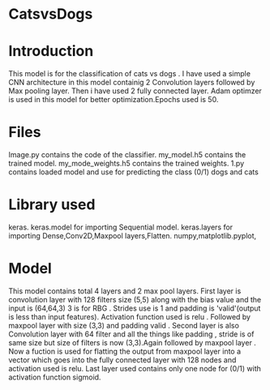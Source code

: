 # CatsvsDogs
# Introduction
This model is for the classification of cats vs dogs . I have used a simple CNN architecture in this model containig 2 Convolution layers followed by Max pooling layer. Then i have used 2 fully connected layer. Adam optimzer is used in this model for better optimization.Epochs used is 50.
# Files
Image.py contains the code of the classifier.
my_model.h5 contains the trained model.
my_mode_weights.h5 contains the trained weights.
1.py contains loaded model and use for predicting the class (0/1) dogs and cats
# Library used
keras.
keras.model for importing Sequential model.
keras.layers for importing Dense,Conv2D,Maxpool layers,Flatten.
numpy,matplotlib.pyplot,
# Model 
This model contains total 4 layers and 2 max pool layers. First layer is convolution layer with 128 filters size (5,5) along with the bias value and the input is (64,64,3) 3 is for RBG . Strides use is 1 and padding is 'valid'(output is less than input features). Activation function used is relu . Followed by maxpool layer with size (3,3) and padding valid . Second layer is also Convolution layer with 64 filter and all the things like padding , stride is of same size but size of filters is now (3,3).Again followed by maxpool layer . Now a fuction is used for flatting the output from maxpool layer into a vector which goes into the fully connected layer with 128 nodes and activation used is relu. Last layer used contains only one node for (0/1) with activation function sigmoid.

